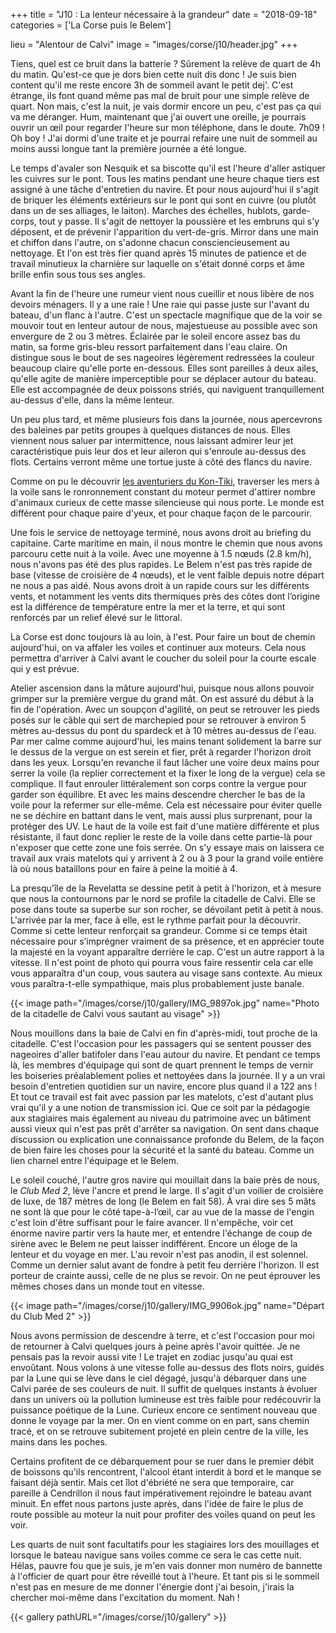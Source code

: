 +++
title = "J10 : La lenteur nécessaire à la grandeur"
date = "2018-09-18"
categories = ['La Corse puis le Belem']

lieu = "Alentour de Calvi"
image = "images/corse/j10/header.jpg"
+++

Tiens, quel est ce bruit dans la batterie ? Sûrement la relève de quart de 4h du matin. Qu'est-ce que je dors bien cette nuit dis donc ! Je suis bien content qu'il me reste encore 3h de sommeil avant le petit dej'. 
C'est étrange, ils font quand même pas mal de bruit pour une simple relève de quart. Non mais, c'est la nuit, je vais dormir encore un peu, c'est pas ça qui va me déranger. Hum, maintenant que j'ai ouvert une oreille, je pourrais ouvrir un œil pour regarder l'heure sur mon téléphone, dans le doute. 7h09 ! Oh boy ! J'ai dormi d'une traite et je pourrai refaire une nuit de sommeil au moins aussi longue tant la première journée a été longue.

Le temps d'avaler son Nesquik et sa biscotte qu'il est l'heure d'aller astiquer les cuivres sur le pont. Tous les matins pendant une heure chaque tiers est assigné à une tâche d'entretien du navire. Et pour nous aujourd'hui il s'agit de briquer les éléments extérieurs sur le pont qui sont en cuivre (ou plutôt dans un de ses alliages, le laiton). Marches des échelles, hublots, garde-corps, tout y passe. Il s'agit de nettoyer la poussière et les embruns qui s'y déposent, et de prévenir l'apparition du vert-de-gris. Mirror dans une main et chiffon dans l'autre, on s'adonne chacun consciencieusement au nettoyage. Et l'on est très fier quand après 15 minutes de patience et de travail minutieux la charnière sur laquelle on s'était donné corps et âme brille enfin sous tous ses angles.

Avant la fin de l'heure une rumeur vient nous cueillir et nous libère de nos devoirs ménagers. Il y a une raie ! Une raie qui passe juste sur l'avant du bateau, d'un flanc à l'autre. C'est un spectacle magnifique que de la voir se mouvoir tout en lenteur autour de nous, majestueuse au possible avec son envergure de 2 ou 3 mètres. Éclairée par le soleil encore assez bas du matin, sa forme gris-bleu ressort parfaitement dans l'eau claire. On distingue sous le bout de ses nageoires légèrement redressées la couleur beaucoup claire qu'elle porte en-dessous. Elles sont pareilles à deux ailes, qu'elle agite de manière imperceptible pour se déplacer autour du bateau. Elle est accompagnée de deux poissons striés, qui naviguent tranquillement au-dessus d'elle, dans la même lenteur.

Un peu plus tard, et même plusieurs fois dans la journée, nous apercevrons des baleines par petits groupes à quelques distances de nous. Elles viennent nous saluer par intermittence, nous laissant admirer leur jet caractéristique puis leur dos et leur aileron qui s'enroule au-dessus des flots. Certains verront même une tortue juste à côté des flancs du navire. 

Comme on pu le découvrir [les aventuriers du Kon-Tiki](https://www.babelio.com/livres/Heyerdahl-Lexpedition-du-Kon-Tiki-sur-un-radeau-a-travers-l/714072), traverser les mers à la voile sans le ronronnement constant du moteur permet d'attirer nombre d'animaux curieux de cette masse silencieuse qui nous porte. Le monde est différent pour chaque paire d'yeux, et pour chaque façon de le parcourir. 

Une fois le service de nettoyage terminé, nous avons droit au briefing du capitaine. Carte maritime en main, il nous montre le chemin que nous avons parcouru cette nuit à la voile. Avec une moyenne à 1.5 nœuds (2.8 km/h), nous n'avons pas été des plus rapides. Le Belem n'est pas très rapide de base (vitesse de croisière de 4 nœuds), et le vent faible depuis notre départ ne nous a pas aidé. Nous avons droit à un rapide cours sur les différents vents, et notamment les vents dits thermiques près des côtes dont l’origine est la différence de température entre la mer et la terre, et qui sont renforcés par un relief élevé sur le littoral.

La Corse est donc toujours là au loin, à l'est. Pour faire un bout de chemin aujourd'hui, on va affaler les voiles et continuer aux moteurs. Cela nous permettra d'arriver à Calvi avant le coucher du soleil pour la courte escale qui y est prévue.

Atelier ascension dans la mâture aujourd'hui, puisque nous allons pouvoir grimper sur la première vergue du grand mât. On est assuré du début à la fin de l'opération. Avec un soupçon d'agilité, on peut se retrouver les pieds posés sur le câble qui sert de marchepied pour se retrouver à environ 5 mètres au-dessus du pont du spardeck et à 10 mètres au-dessus de l'eau. Par mer calme comme aujourd'hui, les mains tenant solidement la barre sur le dessus de la vergue on est serein et fier, prêt à regarder l'horizon droit dans les yeux.
Lorsqu'en revanche il faut lâcher une voire deux mains pour serrer la voile (la replier correctement et la fixer le long de la vergue) cela se complique. Il faut enrouler littéralement son corps contre la vergue pour garder son équilibre. Et avec les mains descendre chercher le bas de la voile pour la refermer sur elle-même. Cela est nécessaire pour éviter quelle ne se déchire en battant dans le vent, mais aussi plus surprenant, pour la protéger des UV. Le haut de la voile est fait d'une matière différente et plus résistante, il faut donc replier le reste de la voile dans cette partie-là pour n'exposer que cette zone une fois serrée.
On s'y essaye mais on laissera ce travail aux vrais matelots qui y arrivent à 2 ou à 3 pour la grand voile entière là où nous bataillons pour en faire à peine la moitié à 4.

La presqu'île de la Revelatta  se dessine petit à petit à l'horizon, et à mesure que nous la contournons par le nord se profile la citadelle de Calvi. Elle se pose dans toute sa superbe sur son rocher, se dévoilant petit à petit à nous. L'arrivée par la mer, face à elle, est le rythme parfait pour la découvrir. Comme si cette lenteur renforçait sa grandeur. Comme si ce temps était nécessaire pour s’imprégner vraiment de sa présence, et en apprécier toute la majesté en la voyant apparaître derrière le cap. C'est un autre rapport à la vitesse. 
Il n'est point de photo qui pourra vous faire ressentir cela car elle vous apparaîtra d'un coup, vous sautera au visage sans contexte. Au mieux vous paraîtra-t-elle sympathique, mais plus probablement juste banale.

{{< image path="/images/corse/j10/gallery/IMG_9897ok.jpg" name="Photo de la citadelle de Calvi vous sautant au visage" >}}

Nous mouillons dans la baie de Calvi en fin d'après-midi, tout proche de la citadelle. C'est l'occasion pour les passagers qui se sentent pousser des nageoires d'aller batifoler dans l'eau autour du navire. Et pendant ce temps là, les membres d'équipage qui sont de quart prennent le temps de vernir les boiseries préalablement polies et nettoyées dans la journée. Il y a un vrai besoin d'entretien quotidien sur un navire, encore plus quand il a 122 ans ! Et tout ce travail est fait avec passion par les matelots, c'est d'autant plus vrai qu'il y a une notion de transmission ici. Que ce soit par la pédagogie aux stagiaires mais également au niveau du patrimoine avec un bâtiment aussi vieux qui n'est pas prêt d'arrêter sa navigation. On sent dans chaque discussion ou explication une connaissance profonde du Belem, de la façon de bien faire les choses pour la sécurité et la santé du bateau. Comme un lien charnel entre l'équipage et le Belem.

Le soleil couché, l'autre gros navire qui mouillait dans la baie près de nous, le _Club Med 2_, lève l'ancre et prend le large. Il s'agit d'un voilier de croisière de luxe, de 187 mètres de long (le Belem en fait 58). À vrai dire ses 5 mâts ne sont là que pour le côté tape-à-l’œil, car au vue de la masse de l'engin c'est loin d'être suffisant pour le faire avancer.
Il n'empêche, voir cet énorme navire partir vers la haute mer, et entendre l'échange de coup de sirène avec le Belem ne peut laisser indifférent. Encore un éloge de la lenteur et du voyage en mer. L'au revoir n'est pas anodin, il est solennel. Comme un dernier salut avant de fondre à petit feu derrière l'horizon. Il est porteur de crainte aussi, celle de ne plus se revoir. On ne peut éprouver les mêmes choses dans un monde tout en vitesse.

{{< image path="/images/corse/j10/gallery/IMG_9906ok.jpg" name="Départ du Club Med 2" >}}

Nous avons permission de descendre à terre, et c'est l'occasion pour moi de retourner à Calvi quelques jours à peine après l'avoir quittée. Je ne pensais pas la revoir aussi vite !
Le trajet en zodiac jusqu'au quai est envoûtant. Nous volons à une vitesse folle au-dessus des flots noirs, guidés par la Lune qui se lève dans le ciel dégagé, jusqu'à débarquer dans une Calvi parée de ses couleurs de nuit. Il suffit de quelques instants à évoluer dans un univers où la pollution lumineuse est très faible pour redécouvrir la puissance poétique de la Lune.
Curieux encore ce sentiment nouveau que donne le voyage par la mer. On en vient comme on en part, sans chemin tracé, et on se retrouve subitement projeté en plein centre de la ville, les mains dans les poches.

Certains profitent de ce débarquement pour se ruer dans le premier débit de boissons qu'ils rencontrent, l'alcool étant interdit à bord et le manque se faisant déjà sentir. Mais cet îlot d'ébriété ne sera que temporaire, car pareille à Cendrillon il nous faut impérativement rejoindre le bateau avant minuit. En effet nous partons juste après, dans l'idée de faire le plus de route possible au moteur la nuit pour profiter des voiles quand on peut les voir.

Les quarts de nuit sont facultatifs pour les stagiaires lors des mouillages et lorsque le bateau navigue sans voiles comme ce sera le cas cette nuit. Hélas, pauvre fou que je suis, je m'en vais donner mon numéro de bannette à l'officier de quart pour être réveillé tout à l'heure. Et tant pis si le sommeil n'est pas en mesure de me donner l'énergie dont j'ai besoin, j'irais la chercher moi-même dans l'excitation du moment. Nah ! 

{{< gallery pathURL="/images/corse/j10/gallery" >}}